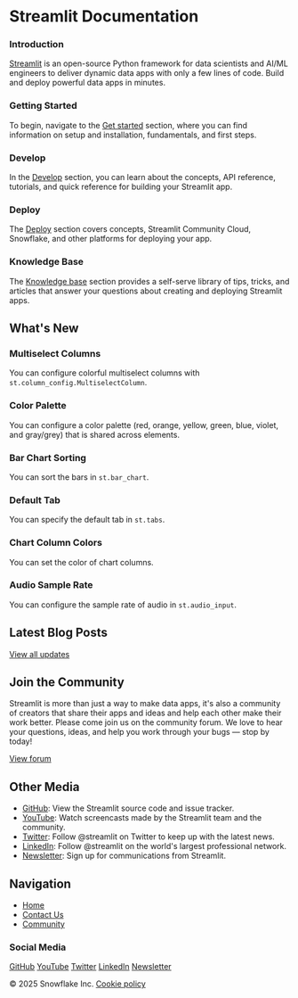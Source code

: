 Streamlit Documentation
======================
### Introduction

[Streamlit](https://www.streamlit.io) is an open-source Python framework for data scientists and AI/ML engineers to deliver dynamic data apps with only a few lines of code. Build and deploy powerful data apps in minutes.

### Getting Started
To begin, navigate to the [Get started](/get-started) section, where you can find information on setup and installation, fundamentals, and first steps.

### Develop
In the [Develop](/develop) section, you can learn about the concepts, API reference, tutorials, and quick reference for building your Streamlit app.

### Deploy
The [Deploy](/deploy) section covers concepts, Streamlit Community Cloud, Snowflake, and other platforms for deploying your app.

### Knowledge Base
The [Knowledge base](/knowledge-base) section provides a self-serve library of tips, tricks, and articles that answer your questions about creating and deploying Streamlit apps.

## What's New

### Multiselect Columns
You can configure colorful multiselect columns with `st.column_config.MultiselectColumn`.

### Color Palette
You can configure a color palette (red, orange, yellow, green, blue, violet, and gray/grey) that is shared across elements.

### Bar Chart Sorting
You can sort the bars in `st.bar_chart`.

### Default Tab
You can specify the default tab in `st.tabs`.

### Chart Column Colors
You can set the color of chart columns.

### Audio Sample Rate
You can configure the sample rate of audio in `st.audio_input`.

## Latest Blog Posts
[View all updates](https://blog.streamlit.io/)

## Join the Community
Streamlit is more than just a way to make data apps, it's also a community of creators that share their apps and ideas and help each other make their work better. Please come join us on the community forum. We love to hear your questions, ideas, and help you work through your bugs — stop by today!

[View forum](https://discuss.streamlit.io)

## Other Media
* [GitHub](https://github.com/streamlit): View the Streamlit source code and issue tracker.
* [YouTube](https://www.youtube.com/channel/UC3LD42rjj-Owtxsa6PwGU5Q): Watch screencasts made by the Streamlit team and the community.
* [Twitter](https://twitter.com/streamlit): Follow @streamlit on Twitter to keep up with the latest news.
* [LinkedIn](https://www.linkedin.com/company/streamlit): Follow @streamlit on the world's largest professional network.
* [Newsletter](https://info.snowflake.com/streamlit-newsletter-sign-up.html): Sign up for communications from Streamlit.

## Navigation
* [Home](/)
* [Contact Us](mailto:hello@streamlit.io?subject=Contact%20from%20documentation%20)
* [Community](https://discuss.streamlit.io)

### Social Media
[GitHub](https://github.com/streamlit)
[YouTube](https://www.youtube.com/channel/UC3LD42rjj-Owtxsa6PwGU5Q)
[Twitter](https://twitter.com/streamlit)
[LinkedIn](https://www.linkedin.com/company/streamlit)
[Newsletter](https://info.snowflake.com/streamlit-newsletter-sign-up.html)

&copy; 2025 Snowflake Inc.
[Cookie policy](https://www.streamlit.io/cookie-policy)